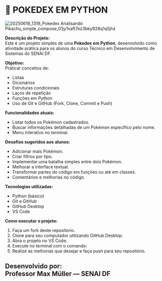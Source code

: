 # 📔 POKEDEX EM PYTHON
![20250618_1319_Pokedex Analisando Pikachu_simple_compose_01jy1xaft7ez3bky928q1q5jhz](https://github.com/user-attachments/assets/aa083620-e73c-4fb8-a8e0-f95d11694add)


**Descrição do Projeto:**  
Este é um projeto simples de uma **Pokedex em Python**, desenvolvido como atividade prática para os alunos do curso Técnico em Desenvolvimento de Sistemas do SENAI DF.

**Objetivo:**  
Praticar conceitos de:
- Listas
- Dicionários
- Estruturas condicionais
- Laços de repetição
- Funções em Python
- Uso de Git e GitHub (Fork, Clone, Commit e Push)

**Funcionalidades atuais:**
- Listar todos os Pokémon cadastrados.
- Buscar informações detalhadas de um Pokémon específico pelo nome.
- Menu interativo no terminal.

**Desafios sugeridos aos alunos:**
- Adicionar mais Pokémon.
- Criar filtros por tipo.
- Implementar uma batalha simples entre dois Pokémon.
- Melhorar a interface textual.
- Transformar partes do código em funções ou até em classes.
- Comentários e melhorias no código.

**Tecnologias utilizadas:**
- Python (básico)
- Git e GitHub
- GitHub Desktop
- VS Code

**Como executar o projeto:**
1. Faça um fork deste repositório.
2. Clone para seu computador utilizando GitHub Desktop.
3. Abra o projeto no VS Code.
4. Execute no terminal com o comando:
5. Realize as melhorias que desejar e faça push para seu repositório.

**Desenvolvido por:**  
Professor Max Müller — SENAI DF
---

